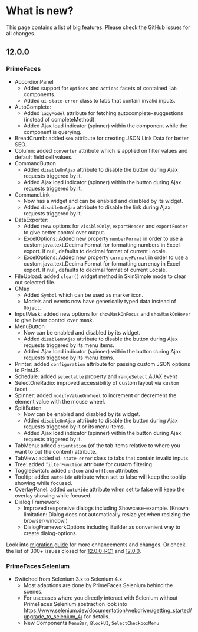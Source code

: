 # What is new?

This page contains a list of big features. Please check the GitHub issues for all changes.

## 12.0.0

### PrimeFaces

* AccordionPanel
  * Added support for `options` and `actions` facets of contained `Tab` components.
  * Added `ui-state-error` class to tabs that contain invalid inputs.
* AutoComplete:
  * Added `lazyModel` attribute for fetching autocomplete-suggestions (instead of completeMethod).
  * Added Ajax load indicator (spinner) within the component while the component is querying.
* BreadCrumb: added `seo` attribute for creating JSON Link Data for better SEO.
* Column: added `converter` attribute which is applied on filter values and default field cell values.
* CommandButton
  * Added `disableOnAjax` attribute to disable the button during Ajax requests triggered by it.
  * Added Ajax load indicator (spinner) within the button during Ajax requests triggered by it.
* CommandLink
  * Now has a widget and can be enabled and disabled by its widget.
  * Added `disableOnAjax` attribute to disable the link during Ajax requests triggered by it.
* DataExporter:
  * Added new options for `visibleOnly`, `exportHeader` and `exportFooter` to give better control over output. 
  * ExcelOptions: Added new property `numberFormat` in order to use a custom java.text.DecimalFormat for formatting numbers in Excel export. If null, defaults to decimal format of current Locale.
  * ExcelOptions: Added new property `currencyFormat` in order to use a custom java.text.DecimalFormat for formatting currency in Excel export. If null, defaults to decimal format of current Locale.
* FileUpload: added `clear()` widget method in SkinSimple mode to clear out selected file.
* GMap
  * Added `Symbol` which can be used as marker icon.
  * Models and events now have generically typed data instead of `Object`.
* InputMask: added new options for `showMaskOnFocus` and `showMaskOnHover` to give better control over mask.
* MenuButton
  * Now can be enabled and disabled by its widget.
  * Added `disableOnAjax` attribute to disable the button during Ajax requests triggered by its menu items.
  * Added Ajax load indicator (spinner) within the button during Ajax requests triggered by its menu items.
* Printer: added `configuration` attribute for passing custom JSON options to PrintJS.
* Schedule: added `selectable` property and `rangeSelect` AJAX event
* SelectOneRadio: improved accessibility of custom layout via `custom` facet.
* Spinner: added `modifyValueOnWheel` to increment or decrement the element value with the mouse wheel.
* SplitButton
  * Now can be enabled and disabled by its widget.
  * Added `disableOnAjax` attribute to disable the button during Ajax requests triggered by it or its menu items.
  * Added Ajax load indicator (spinner) within the button during Ajax requests triggered by it.
* TabMenu: added `orientation` (of the tab items relative to where you want to put the content) attribute.
* TabView: added `ui-state-error` class to tabs that contain invalid inputs.
* Tree: added `filterFunction` attribute for custom filtering.
* ToggleSwitch: added `onIcon` and `offIcon` attributes
* Tooltip: added `autoHide` attribute when set to false will keep the tooltip showing while focused.
* OverlayPanel: added `autoHide` attribute when set to false will keep the overlay showing while focused.
* Dialog Framework
  * Improved responsive dialogs including Showcase-example.
    (Known limitation: Dialog does not automatically resize yet when resizing the browser-window.)
  * DialogFrameworkOptions including Builder as convenient way to create dialog-options.

Look into [migration guide](https://primefaces.github.io/primefaces/12_0_0/#/../migrationguide/12_0_0) for more enhancements and changes.
Or check the list of 300+ issues closed for
[12.0.0-RC1](https://github.com/primefaces/primefaces/issues?q=is%3Aclosed+milestone%3A12.0.0-RC1)
and [12.0.0](https://github.com/primefaces/primefaces/issues?q=is%3Aclosed+milestone%3A12.0.0).

### PrimeFaces Selenium 

* Switched from Selenium 3.x to Selenium 4.x
  * Most adaptions are done by PrimeFaces Selenium behind the scenes.
  * For usecases where you directly interact with Selenium without PrimeFaces Selenium abstraction look into https://www.selenium.dev/documentation/webdriver/getting_started/upgrade_to_selenium_4/ for details.
  * New Components `MenuBar`, `BlockUI`, `SelectCheckboxMenu`
